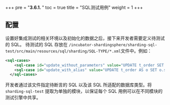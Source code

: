 +++
pre = "<b>3.6.1. </b>"
toc = true
title = "SQL测试用例"
weight = 1
+++

## 配置

设置好集成测试的相关环境以及初始化的数据之后，接下来开发者需要定义待测试的 SQL。
待测试的 SQL 存放在 `/incubator-shardingsphere/sharding-sql-test/src/main/resources/sql/sharding/SQL-TYPE/*.xml`文件中。例如：

```xml
<sql-cases>
    <sql-case id="update_without_parameters" value="UPDATE t_order SET status = 'update' WHERE order_id = 1000 AND user_id = 10" />
    <sql-case id="update_with_alias" value="UPDATE t_order AS o SET o.status = ? WHERE o.order_id = ? AND o.user_id = ?" db-types="MySQL,H2" />
  </sql-cases>
```

开发者通过该文件指定待断言的 SQL 以及该 SQL 所适配的数据库类型。将 `sharding-sql-test` 提取为单独的模块，以保证每个 SQL 用例可以在不同模块的测试引擎中共享。
